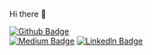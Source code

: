
Hi there 👋

<!--
**smyrduran3535/smyrduran3535** is a ✨ _special_ ✨ repository because its `README.md` (this file) appears on your GitHub profile.

Here are some ideas to get you started:

- 🔭 I’m currently working on ...
- 🌱 I’m currently learning ...
- 👯 I’m looking to collaborate on ...
- 🤔 I’m looking for help with ...
- 💬 Ask me about ...
- 📫 How to reach me: ...
- 😄 Pronouns: ...
- ⚡ Fun fact: ...

-->

[![Github Badge](https://img.shields.io/badge/-Github-000?style=quare&labelColor=000&logo=Github&logoColor=white&link=link)](https://github.com/smyrduran3535)  
[![Medium Badge](https://img.shields.io/badge/-Medium-757575?style=flat-quare&labelColor=757575&logo=Medium&logoColor=white&link=link)](https://medium.com/@smyrduran3535) 
[![Linkedln Badge](https://img.shields.io/badge/-Linkedln-FF9800?style=flat-quare&labelColor=FF9800&logo=Blogger&logoColor=white&link=link)](https://www.linkedin.com/in/sumeyra-duran)


